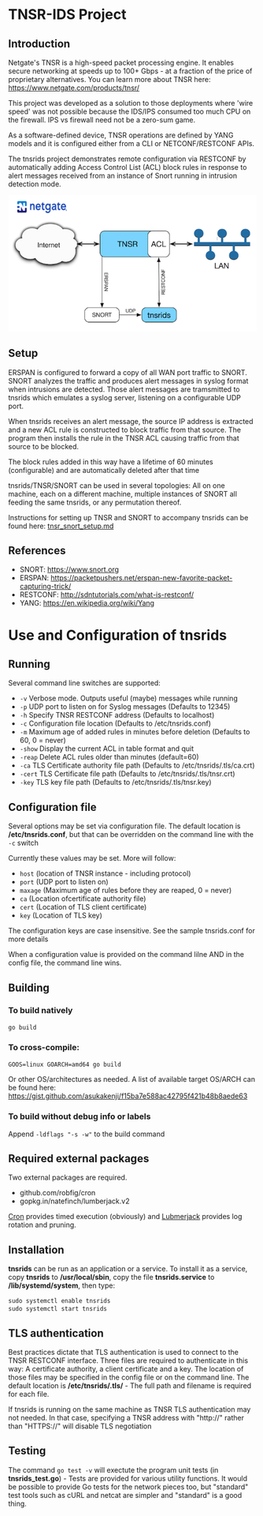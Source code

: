 # TNSR-IDS Project
## Introduction
Netgate's TNSR is a high-speed packet processing engine. It enables secure networking at speeds up to 100+ Gbps - at a fraction of the price of proprietary alternatives. You can learn more about TNSR here: https://www.netgate.com/products/tnsr/

This project was developed as a solution to those deployments where 'wire speed' was not possible because the IDS/IPS consumed too much CPU on the firewall. IPS vs firewall need not be a zero-sum game.

As a software-defined device, TNSR operations are defined by YANG models and it is configured either from a CLI or NETCONF/RESTCONF APIs.

The tnsrids project demonstrates remote configuration via RESTCONF by automatically adding Access Control List (ACL) block rules in response to alert messages received from an instance of Snort running in intrusion detection mode.

![Netgate](graphics/tnsrids.png)

## Setup
ERSPAN is configured to forward a copy of all WAN port traffic to SNORT. SNORT analyzes the traffic and produces alert messages in syslog format when intrusions are detected. Those alert messages are tramsmitted to tnsrids which emulates a syslog server, listening on a configurable UDP port.

When tnsrids receives an alert message, the source IP address is extracted and a new ACL rule is constructed to block traffic from that source. The program then installs the rule in the TNSR ACL causing traffic from that source to be blocked.

The block rules added in this way have a lifetime of 60 minutes (configurable) and are automatically deleted after that time

tnsrids/TNSR/SNORT can be used in several topologies: All on one machine, each on a different machine, multiple instances of SNORT all feeding the same tnsrids, or any permutation thereof.

Instructions for setting up TNSR and SNORT to accompany tnsrids can be found here: [tnsr_snort_setup.md](tnsr_snort_setup.md)

## References
* SNORT: https://www.snort.org
* ERSPAN: https://packetpushers.net/erspan-new-favorite-packet-capturing-trick/
* RESTCONF: http://sdntutorials.com/what-is-restconf/
* YANG: https://en.wikipedia.org/wiki/Yang

# Use and Configuration of tnsrids

## Running
Several command line switches are supported:
* `-v`    Verbose mode. Outputs useful (maybe) messages while running
* `-p`    UDP port to listen on for Syslog messages (Defaults to 12345)
* `-h`    Specify TNSR RESTCONF address (Defaults to localhost)
* `-c`    Configuration file location (Defaults to /etc/tnsrids.conf)
* `-m`    Maximum age of added rules in minutes before deletion (Defaults to 60, 0 = never)
* `-show` Display the current ACL in table format and quit
* `-reap` Delete ACL rules older than <configured> minutes (default=60)
* `-ca`   TLS Certificate authority file path (Defaults to /etc/tnsrids/.tls/ca.crt)
* `-cert` TLS Certificate file path (Defaults to /etc/tnsrids/.tls/tnsr.crt)
* `-key`  TLS key file path (Defaults to /etc/tnsrids/.tls/tnsr.key)

## Configuration file
Several options may be set via configuration file. The default location is **/etc/tnsrids.conf**, but that can be overridden 
on the command line with the `-c` switch

Currently these values may be set. More will follow:
* `host` (location of TNSR instance - including protocol)
* `port` (UDP port to listen on)
* `maxage` (Maximum age of rules before they are reaped, 0 = never)
* `ca` (Location ofcertificate authority file)
* `cert` (Location of TLS client certificate)
* `key` (Location of TLS key)

The configuration keys are case insensitive. See the sample tnsrids.conf for more details

When a configuration value is provided on the command lilne AND in the config file, the command line wins.

## Building
### To build natively
    go build
    
### To cross-compile:
    GOOS=linux GOARCH=amd64 go build

Or other OS/architectures as needed. A list of available target OS/ARCH can be found here: 
https://gist.github.com/asukakenji/f15ba7e588ac42795f421b48b8aede63

### To build without debug info or labels
Append `-ldflags "-s -w"` to the build command

## Required external packages
Two external packages are required.
* github.com/robfig/cron
* gopkg.in/natefinch/lumberjack.v2

[Cron](http://github.com/robfig/cron) provides timed execution (obviously) and [Lubmerjack](https://gopkg.in/natefinch/lumberjack.v2) provides log rotation and pruning.

## Installation
**tnsrids** can be run as an application or a service. To install it as a service, copy **tnsrids** to **/usr/local/sbin**,
copy the file **tnsrids.service** to **/lib/systemd/system**, then type:

    sudo systemctl enable tnsrids
    sudo systemctl start tnsrids

## TLS authentication
Best practices dictate that TLS authentication is used to connect to the TNSR RESTCONF interface. Three files are required to authenticate in this way: A certificate authority, a client certificate and a key. The location of those files may be specified in the config file or on the command line. The default location is **/etc/tnsrids/.tls/** - The full path and filename is required for each file.

If tnsrids is running on the same machine as TNSR TLS authentication may not needed. In that case, specifying a TNSR address with "http://" rather than "HTTPS://" will disable TLS negotiation

## Testing
The command `go test -v` will exectute the program unit tests (in **tnsrids_test.go**) - Tests are provided for various utility functions. It would be possible to provide Go tests for the network pieces too, but "standard" test tools such as cURL and netcat are simpler and "standard" is a good thing.


